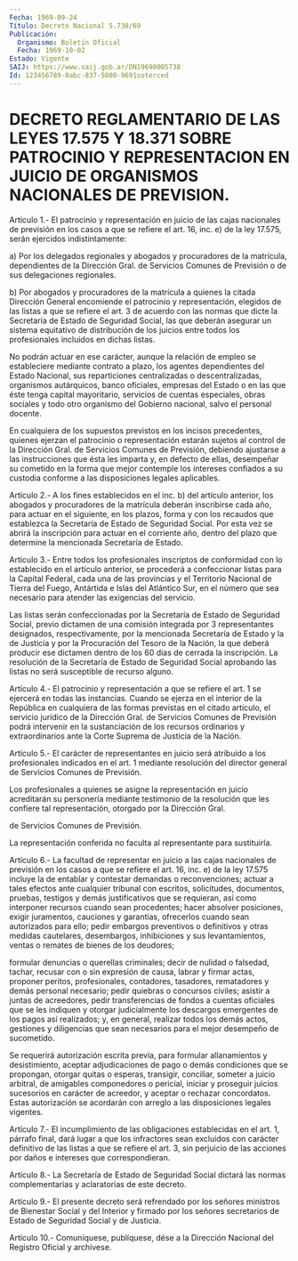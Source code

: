 ```yaml
---
Fecha: 1969-09-24
Título: Decreto Nacional 5.738/69
Publicación:
  Organismo: Boletín Oficial
  Fecha: 1969-10-02
Estado: Vigente
SAIJ: https://www.saij.gob.ar/DN19690005738
Id: 123456789-0abc-837-5000-9691soterced
---
```

# DECRETO REGLAMENTARIO DE LAS LEYES 17.575 Y 18.371 SOBRE PATROCINIO Y REPRESENTACION EN JUICIO DE ORGANISMOS NACIONALES DE PREVISION.

<a id="1"></a>
Artículo  1.-  El patrocinio y representación en juicio de las cajas nacionales de previsión  en  los  casos  a  que se refiere el art. 16, inc. e) de la ley 17.575, serán ejercidos indistintamente:

a)  Por  los delegados regionales y abogados y procuradores  de  la matrícula,  dependientes de la Dirección Gral. de Servicios Comunes de Previsión o de sus delegaciones regionales.

b) Por abogados  y procuradores de la matrícula a quienes la citada Dirección  General   encomiende  el  patrocinio  y  representación, elegidos de las listas  a  que  se refiere el art. 3 de acuerdo con las normas que dicte la Secretaría  de  Estado de Seguridad Social, las que deberán asegurar un sistema equitativo  de  distribución de los  juicios  entre  todos  los  profesionales incluidos en  dichas listas.

No podrán actuar en ese carácter,  aunque  la relación de empleo se estableciere  mediante contrato a plazo, los  agentes  dependientes del Estado Nacional, sus reparticiones centralizadas o descentralizadas,    organismos    autárquicos,   banco  oficiales, empresas  del  Estado o en las que éste tenga capital  mayoritario, servicios  de  cuentas  especiales,  obras  sociales  y  todo  otro organismo del Gobierno  nacional,  salvo  el personal docente.

En cualquiera de los supuestos previstos en los incisos precedentes,  quienes  ejerzan  el  patrocinio    o  representación estarán  sujetos  al  control  de  la Dirección Gral. de  Servicios Comunes de Previsión, debiendo ajustarse  a  las  instrucciones que ésta les imparta y, en defecto de ellas, desempeñar  su cometido en la forma que mejor contemple los intereses confiados a  su custodia conforme a las disposiciones legales aplicables.

<a id="2"></a>
Artículo  2.-  A  los  fines  establecidos  en  el inc. b) del artículo  anterior,  los  abogados  y  procuradores de la matrícula deberán inscribirse cada año, para actuar  en  el siguiente, en los plazos, forma y con los recaudos que establezca  la  Secretaría  de Estado  de  Seguridad Social. Por esta vez se abrirá la inscripción para actuar en  el corriente año, dentro del plazo que determine la mencionada Secretaría de Estado.

<a id="3"></a>
Artículo  3.-  Entre  todos  los  profesionales  inscriptos de conformidad  con  lo  establecido  en  el  artículo  anterior,   se procederá  a  confeccionar listas para la Capital Federal, cada una de las provincias  y  el  Territorio  Nacional de Tierra del Fuego, Antártida  e  Islas  del  Atlántico  Sur,  en  el  número  que  sea necesario    para  atender  las  exigencias  del  servicio.

Las listas serán  confeccionadas  por  la  Secretaría  de Estado de Seguridad Social, previo dictamen de una comisión integrada  por  3 representantes   designados,  respectivamente,  por  la  mencionada Secretaría de Estado  y  la  de  Justicia  y por la Procuración del Tesoro de la Nación, la que deberá producir  ese dictamen dentro de los  60  dias  de  cerrada  la  inscripción.  La resolución  de  la Secretaría de Estado de Seguridad Social aprobando  las  listas  no será susceptible de recurso alguno.

<a id="4"></a>
Artículo 4.- El patrocinio y representación a que se refiere el art.  1 se ejercerá en todas las instancias. Cuando se ejerza en el interior  de  la República en cualquiera de las formas previstas en el citado artículo,  el  servicio jurídico de la Dirección Gral. de Servicios Comunes de Previsión podrá intervenir en la sustanciación de los recursos  ordinarios y extraordinarios ante la Corte Suprema de Justicia de la Nación.

<a id="5"></a>
Artículo  5.-  El  carácter  de  representantes en juicio será atribuido  a los profesionales indicados  en  el  art.  1  mediante resolución del  director general de Servicios Comunes de Previsión.

Los profesionales  a  quienes se asigne la representación en juicio acreditarán su personería  mediante testimonio de la resolución que les confiere tal representación,  otorgado  por  la Dirección Gral.

de Servicios Comunes de Previsión.

La  representación  conferida  no  faculta  al  representante  para sustituirla.

<a id="6"></a>
Artículo  6.- La facultad de representar en juicio a las cajas nacionales de previsión  en  los casos a que se refiere el art. 16, inc.  e)  de  la ley 17.575 incluye  la  de  entablar  y  contestar demandas o reconvenciones;  actuar  a  tales efectos ante cualquier tribunal con escritos, solicitudes, documentos,  pruebas,  testigos y  demás  justificativos  que  se  requieran,  así  como interponer recursos   cuando  sean  procedentes;  hacer  absolver  posiciones, exigir juramentos,  cauciones  y  garantías, ofrecerlos cuando sean autorizados para ello; pedir embargos  preventivos  o definitivos y otras    medidas  cautelares,  desembargos,  inhibiciones  y    sus levantamientos,  ventas  o  remates  de  bienes  de  los  deudores;

formular  denuncias  o  querellas  criminales;  decir de nulidad  o falsedad, tachar, recusar con o sin expresión de  causa,  labrar  y firmar    actas,    proponer  peritos,  profesionales,  contadores, tasadores, rematadores  y  demás personal necesario; pedir quiebras o  concursos  civiles;  asistir   a  juntas  de  acreedores,  pedir transferencias de fondos a cuentas  oficiales que se les indiquen y otorgar judicialmente los descargos emergentes  de  los  pagos  así realizados;   y,  en  general,  realizar  todos  los  demás  actos, gestiones  y  diligencias    que  sean  necesarios  para  el  mejor desempeño de sucometido.

Se requerirá autorización escrita previa, para formular allanamientos y desistimiento,  aceptar  adjudicaciones  de  pago o demás  condiciones  que  se  propongan,  otorgar  quitas o esperas, transigir,  conciliar,  someter  a  juicio  arbitral, de  amigables componedores o pericial, iniciar y proseguir  juicios sucesorios en carácter  de  acreedor,  y  aceptar  o rechazar concordatos.  Estas autorización se acordarán con arreglo  a  las disposiciones legales vigentes.

<a id="7"></a>
Artículo 7.- El incumplimiento de las obligaciones establecidas en el  art. 1, párrafo final, dará lugar a que los infractores sean excluidos  con  carácter  definitivo de las listas a que se refiere el art. 3, sin perjuicio de  las acciones por daños e intereses que correspondieran.

<a id="8"></a>
Artículo  8.-  La  Secretaría  de  Estado  de Seguridad Social dictará las normas complementarias y aclaratorias  de este decreto.

<a id="9"></a>
Artículo  9.-  El  presente  decreto  será  refrendado por los señores ministros de Bienestar Social y del Interior  y firmado por los  señores  secretarios  de  Estado  de  Seguridad  Social  y  de Justicia.

<a id="10"></a>
Artículo  10.-  Comuníquese,  publíquese,  dése a la Dirección Nacional del Registro Oficial y archívese.